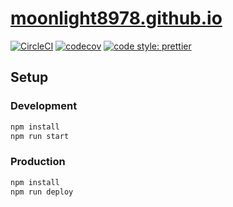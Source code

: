 # [moonlight8978.github.io](https://moonlight8978.github.io/)

[![CircleCI](https://circleci.com/gh/moonlight8978/moonlight8978.github.io/tree/develop.svg?style=svg)](https://circleci.com/gh/moonlight8978/moonlight8978.github.io/tree/develop) [![codecov](https://codecov.io/gh/moonlight8978/moonlight8978.github.io/branch/develop/graph/badge.svg)](https://codecov.io/gh/moonlight8978/moonlight8978.github.io) [![code style: prettier](https://img.shields.io/badge/code_style-prettier-ff69b4.svg?style=flat-square)](https://github.com/prettier/prettier)

## Setup

### Development

```bash
npm install
npm run start
```

### Production

```bash
npm install
npm run deploy
```
